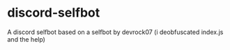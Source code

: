 # discord-selfbot
A discord selfbot based on a selfbot by devrock07 (i deobfuscated index.js and the help)
